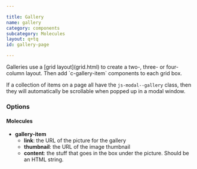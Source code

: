 ```yaml
---

title: Gallery
name: gallery
category: components
subcategory: Molecules
layout: q+tq
id: gallery-page

---
```


<p class="lead">Galleries use a [grid layout](grid.html) to create a two-, three- or four-column layout. Then add `c-gallery-item` components to each grid box.</p>

If a collection of items on a page all have the `js-modal--gallery` class, then they will automatically be scrollable when popped up in a modal window.

<script>
var g1 = {
  "gallery-item": {
    "link": "http://lorempixel.com/1280/640/people/1",
    "thumbnail": "http://lorempixel.com/280/140/people/1",
    "content": "<p>The University is in the middle of an unprecedented period of expansion and renewal.</p>"
  }
};
var g2 = {
  "gallery-item": {
    "link": "http://lorempixel.com/1280/640/people/4",
    "thumbnail": "http://lorempixel.com/280/140/people/4"
  }
};
var g3 = {
  "gallery-item": {
    "link": "http://lorempixel.com/1280/640/people/7",
    "thumbnail": "http://lorempixel.com/280/140/people/7",
    "content": "<p>Our investment in new colleges mean it has never been a better time to join our student body or research groups at York.</p>"
  }
};
component("grid", { "atoms": [
  { "grid-row": { "atoms": [
    { "grid-box": { "size": "third", "atoms": g1 } },
    { "grid-box": { "size": "third", "atoms": g2 } },
    { "grid-box": { "size": "third", "atoms": g3 } }
  ] } },
  { "grid-row": { "atoms": [
    { "grid-box": { "size": "third", "atoms": g2 } },
    { "grid-box": { "size": "third", "atoms": g3 } },
    { "grid-box": { "size": "third", "atoms": g1 } }
  ] } },
  { "grid-row": { "atoms": [
    { "grid-box": { "size": "third", "atoms": g3 } },
    { "grid-box": { "size": "third", "atoms": g2 } },
    { "grid-box": { "size": "third", "atoms": g1 } }
  ] } }
] });

</script>


### Options

#### Molecules


* **gallery-item**
  * **link**: the URL of the picture for the gallery
  * **thumbnail**: the URL of the image thumbnail
  * **content**: the stuff that goes in the box under the picture. Should be an HTML string.
